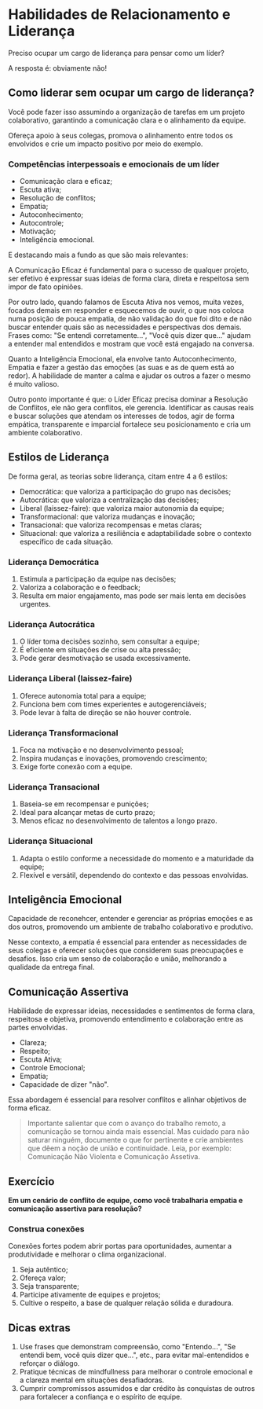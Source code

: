# Habilidades de Relacionamento e Liderança

Preciso ocupar um cargo de liderança para pensar como um líder?

A resposta é: obviamente não!

## Como liderar sem ocupar um cargo de liderança?

Você pode fazer isso assumindo a organização de tarefas em um projeto
colaborativo, garantindo a comunicação clara e o alinhamento da equipe.

Ofereça apoio à seus colegas, promova o alinhamento entre todos os envolvidos
e crie um impacto positivo por meio do exemplo.

### Competências interpessoais e emocionais de um líder

- Comunicação clara e eficaz;
- Escuta ativa;
- Resolução de conflitos;
- Empatia;
- Autoconhecimento;
- Autocontrole;
- Motivação;
- Inteligência emocional.

E destacando mais a fundo as que são mais relevantes:

A Comunicação Eficaz é fundamental para o sucesso de qualquer projeto, ser
efetivo é expressar suas ideias de forma clara, direta e respeitosa sem impor
de fato opiniões.

Por outro lado, quando falamos de Escuta Ativa nos vemos, muita vezes, focados
demais em responder e esquecemos de ouvir, o que nos coloca numa posição de
pouca empatia, de não validação do que foi dito e de não buscar entender quais
são as necessidades e perspectivas dos demais. Frases como: "Se entendi
corretamente...", "Você quis dizer que..." ajudam a entender mal entendidos e
mostram que você está engajado na conversa.

Quanto a Inteligência Emocional, ela envolve tanto Autoconhecimento, Empatia e
fazer a gestão das emoções (as suas e as de quem está ao redor). A habilidade
de manter a calma e ajudar os outros a fazer o mesmo é muito valioso.

Outro ponto importante é que: o Líder Eficaz precisa dominar a Resolução de
Conflitos, ele não gera conflitos, ele gerencia. Identificar as causas reais
e buscar soluções que atendam os interesses de todos, agir de forma empática,
transparente e imparcial fortalece seu posicionamento e cria um ambiente
colaborativo.

## Estilos de Liderança

De forma geral, as teorias sobre liderança, citam entre 4 a 6 estilos:

- Democrática: que valoriza a participação do grupo nas decisões;
- Autocrática: que valoriza a centralização das decisões;
- Liberal (laissez-faire): que valoriza maior autonomia da equipe;
- Transformacional: que valoriza mudanças e inovação;
- Transacional: que valoriza recompensas e metas claras;
- Situacional: que valoriza a resiliência e adaptabilidade sobre o contexto
específico de cada situação.

### Liderança Democrática

1. Estimula a participação da equipe nas decisões;
2. Valoriza a colaboração e o feedback;
3. Resulta em maior engajamento, mas pode ser mais lenta em decisões urgentes.

### Liderança Autocrática

1. O líder toma decisões sozinho, sem consultar a equipe;
2. É eficiente em situações de crise ou alta pressão;
3. Pode gerar desmotivação se usada excessivamente.

### Liderança Liberal (laissez-faire)

1. Oferece autonomia total para a equipe;
2. Funciona bem com times experientes e autogerenciáveis;
3. Pode levar à falta de direção se não houver controle.

### Liderança Transformacional

1. Foca na motivação e no desenvolvimento pessoal;
2. Inspira mudanças e inovações, promovendo crescimento;
3. Exige forte conexão com a equipe.

### Liderança Transacional

1. Baseia-se em recompensar e punições;
2. Ideal para alcançar metas de curto prazo;
3. Menos eficaz no desenvolvimento de talentos a longo prazo.

### Liderança Situacional

1. Adapta o estilo conforme a necessidade do momento e a maturidade da equipe;
2. Flexível e versátil, dependendo do contexto e das pessoas envolvidas.

## Inteligência Emocional

Capacidade de reconehcer, entender e gerenciar as próprias emoções e as dos
outros, promovendo um ambiente de trabalho colaborativo e produtivo.

Nesse contexto, a empatia é essencial para entender as necessidades de seus
colegas e oferecer soluções que considerem suas preocupações e desafios. Isso
cria um senso de colaboração e união, melhorando a qualidade da entrega final.

## Comunicação Assertiva

Habilidade de expressar ideias, necessidades e sentimentos de forma clara,
respeitosa e objetiva, promovendo entendimento e colaboração entre as partes
envolvidas.

- Clareza;
- Respeito;
- Escuta Ativa;
- Controle Emocional;
- Empatia;
- Capacidade de dizer "não".

Essa abordagem é essencial para resolver conflitos e alinhar objetivos de forma
eficaz.

> Importante salientar que com o avanço do trabalho remoto, a comunicação se
tornou ainda mais essencial. Mas cuidado para não saturar ninguém, documente o
que for pertinente e crie ambientes que dêem a noção de união e continuidade.
Leia, por exemplo: Comunicação Não Violenta e Comunicação Assetiva.

## Exercício

**Em um cenário de conflito de equipe, como você trabalharia empatia e
comunicação assertiva para resolução?**

### Construa conexões

Conexões fortes podem abrir portas para oportunidades, aumentar a produtividade
e melhorar o clima organizacional.

1. Seja autêntico;
2. Ofereça valor;
3. Seja transparente;
4. Participe ativamente de equipes e projetos;
5. Cultive o respeito, a base de qualquer relação sólida e duradoura.

## Dicas extras

1. Use frases que demonstram compreensão, como "Entendo...", "Se entendi bem,
você quis dizer que...", etc., para evitar mal-entendidos e reforçar o diálogo.
2. Pratique técnicas de mindfullness para melhorar o controle emocional e a
clareza mental em situações desafiadoras.
3. Cumprir compromissos assumidos e dar crédito às conquistas de outros para
fortalecer a confiança e o espírito de equipe.